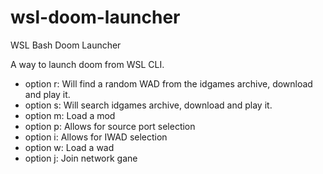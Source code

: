 # wsl-doom-launcher
WSL Bash Doom Launcher

A way to launch doom from WSL CLI.

- option r: Will find a random WAD from the idgames archive, download and play it.
- option s: Will search idgames archive, download and play it.
- option m: Load a mod
- option p: Allows for source port selection
- option i: Allows for IWAD selection
- option w: Load a wad
- option j: Join network gane
